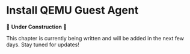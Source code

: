 # Install QEMU Guest Agent

🚧 **Under Construction** 🚧

This chapter is currently being written and will be added in the next few days. Stay tuned for updates!
